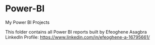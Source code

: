 # Power-BI
My Power BI Projects

This folder contains all Power BI reports built by Efeoghene Asagbra
LinkedIn Profile: https://www.linkedin.com/in/efeoghene-a-16795661/
